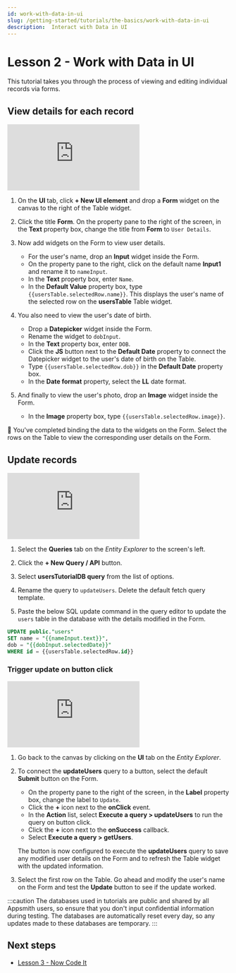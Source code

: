 ```yaml
---
id: work-with-data-in-ui
slug: /getting-started/tutorials/the-basics/work-with-data-in-ui
description:  Interact with Data in UI
---
```


# Lesson 2 - Work with Data in UI

This tutorial takes you through the process of viewing and editing individual records via forms.

## View details for each record


<div style={{ position: "relative", paddingBottom: "calc(50.520833333333336% + 41px)", height: "0", width: "100%" }}>
  <iframe src="https://demo.arcade.software/NrxLsXWwZvT7dRLX0ahx?embed" frameborder="0" loading="lazy" webkitallowfullscreen mozallowfullscreen allowfullscreen style={{ position: "absolute", top: "0", left: "0", width: "100%", height: "100%", colorScheme: "light" }} title="Appsmith | Connect Data">
  </iframe>
</div>

1. On the **UI** tab, click **+ New UI element** and drop a **Form** widget on the canvas to the right of the Table widget. 

2. Click the title **Form**. On the property pane to the right of the screen, in the **Text** property box, change the title from **Form** to `User Details`.

3. Now add widgets on the Form to view user details. 
    * For the user's name, drop an **Input** widget inside the Form. 
    * On the property pane to the right, click on the default name **Input1** and rename it to `nameInput`. 
    * In the **Text** property box, enter `Name`. 
    * In the **Default Value** property box, type `{{usersTable.selectedRow.name}}`. This displays the user's name of the selected row on the **usersTable** Table widget.

4. You also need to view the user's date of birth. 
    * Drop a **Datepicker** widget inside the Form. 
    * Rename the widget to `dobInput`.
    * In the **Text** property box, enter `DOB`.
    * Click the **JS** button next to the **Default Date** property to connect the Datepicker widget to the user's date of birth on the Table. 
    * Type `{{usersTable.selectedRow.dob}}` in the **Default Date** property box.
    * In the **Date format** property, select the **LL** date format.

5. And finally to view the user's photo, drop an **Image** widget inside the Form. 
    * In the **Image** property box, type `{{usersTable.selectedRow.image}}`.


🚩 You've completed binding the data to the widgets on the Form. Select the rows on the Table to view the corresponding user details on the Form.

## Update records

<div style={{ position: "relative", paddingBottom: "calc(50.520833333333336% + 41px)", height: "0", width: "100%" }}>
  <iframe src="https://demo.arcade.software/2xvW1VXHyYtXYz3mKTIj?embed" frameborder="0" loading="lazy" webkitallowfullscreen mozallowfullscreen allowfullscreen style={{ position: "absolute", top: "0", left: "0", width: "92%", height: "92%", colorScheme: "light" }} title="User Management | Update Query">
  </iframe>
</div>

1. Select the **Queries** tab on the *Entity Explorer* to the screen's left. 

2. Click the **+ New Query / API** button. 

3. Select **usersTutorialDB query** from the list of options. 

3. Rename the query to `updateUsers`. Delete the default fetch query template.  

4. Paste the below SQL update command in the query editor to update the `users` table in the database with the details modified in the Form.

  ```sql
  UPDATE public."users" 
  SET name = "{{nameInput.text}}",
  dob = "{{dobInput.selectedDate}}"
  WHERE id = {{usersTable.selectedRow.id}} 
  ```


### Trigger update on button click

<div style={{ position: "relative", paddingBottom: "calc(50.520833333333336% + 41px)", height: "0", width: "100%" }}>
  <iframe src="https://demo.arcade.software/Qe2cAW1gB3YeGPJugBrl?embed" frameborder="0" loading="lazy" webkitallowfullscreen mozallowfullscreen allowfullscreen style={{ position: "absolute", top: "0", left: "0", width: "100%", height: "100%", colorScheme: "light" }} title="Appsmith | Connect Data">
  </iframe>
</div>

1. Go back to the canvas by clicking on the **UI** tab on the *Entity Explorer*.

2. To connect the **updateUsers** query to a button, select the default **Submit** button on the Form.
    * On the property pane to the right of the screen, in the **Label** property box, change the label to `Update`.
    * Click the **+** icon next to the **onClick** event. 
    * In the **Action** list, select **Execute a query > updateUsers** to run the query on button click. 
    * Click the **+** icon next to the **onSuccess** callback. 
    * Select **Execute a query > getUsers**. 
    
    The button is now configured to execute the **updateUsers** query to save any modified user details on the Form and to refresh the Table widget with the updated information. 

3. Select the first row on the Table. Go ahead and modify the user's name on the Form and test the **Update** button to see if the update worked.

  :::caution
  The databases used in tutorials are public and shared by all Appsmith users, so ensure that you don't input confidential information during testing. The databases are automatically reset every day, so any updates made to these databases are temporary.
  :::

## Next steps
- [Lesson 3 - Now Code It](/getting-started/tutorials/the-basics/write-js-code)



